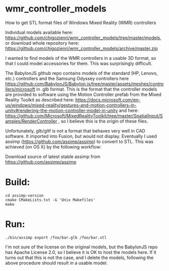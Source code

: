 # wmr_controller_models
How to get STL format files of Windows Mixed Reality (WMR) controllers

Individual models available here: https://github.com/chigozienri/wmr_controller_models/tree/master/models, or download whole repository here: https://github.com/chigozienri/wmr_controller_models/archive/master.zip

I wanted to find models of the WMR controllers in a usable 3D format, so that I could model accessories for them. This was surprisingly difficult.

The BabylonJS github repo contains models of the standard (HP, Lenovo, etc.) controllers and the Samsung Odyssey controllers here https://github.com/BabylonJS/Babylon.js/tree/master/assets/meshes/controllers/microsoft in .glb format. This is the format that the controller models are provided to software using the Motion Controller prefab from the Mixed Reality Toolkit as described here: https://docs.microsoft.com/en-us/windows/mixed-reality/gestures-and-motion-controllers-in-unity#rendering-the-motion-controller-model-in-unity and here: https://github.com/Microsoft/MixedRealityToolkit/tree/master/SpatialInput/Samples/RenderController , so I believe this is the origin of these files.

Unfortunately, glb/gltf is not a format that behaves very well in CAD software. It imported into Fusion, but would not display.
Eventually I used assimp (https://github.com/assimp/assimp) to convert to STL.
This was achieved (on OS X) by the following workflow:

Download source of latest stable assimp from https://github.com/assimp/assimp
# Build:
```
cd assimp-version
cmake CMakeLists.txt -G 'Unix Makefiles'
make
```
# Run:
```
./bin/assimp export /foo/bar.glb /foo/bar.stl
```

I'm not sure of the license on the original models, but the BabylonJS repo has Apache License 2.0, so I believe it is OK to host the models here. If it turns out that this is not the case, and I delete the models, following the above procedure should result in a usable model.
